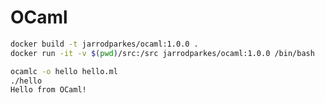 # OCaml

```bash
docker build -t jarrodparkes/ocaml:1.0.0 .
docker run -it -v $(pwd)/src:/src jarrodparkes/ocaml:1.0.0 /bin/bash
```

```bash
ocamlc -o hello hello.ml
./hello
Hello from OCaml!
```
